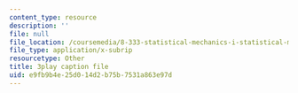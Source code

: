 ```yaml
---
content_type: resource
description: ''
file: null
file_location: /coursemedia/8-333-statistical-mechanics-i-statistical-mechanics-of-particles-fall-2013/e9fb9b4e25d014d2b75b7531a863e97d_Lt8FtWsq0q0.srt
file_type: application/x-subrip
resourcetype: Other
title: 3play caption file
uid: e9fb9b4e-25d0-14d2-b75b-7531a863e97d
---
```

